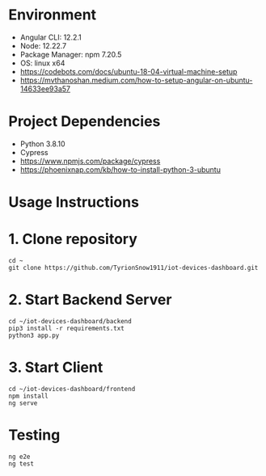 # Environment

- Angular CLI: 12.2.1
- Node: 12.22.7
- Package Manager: npm 7.20.5
- OS: linux x64
- https://codebots.com/docs/ubuntu-18-04-virtual-machine-setup
- https://mvthanoshan.medium.com/how-to-setup-angular-on-ubuntu-14633ee93a57

# Project Dependencies

- Python 3.8.10
- Cypress
- https://www.npmjs.com/package/cypress
- https://phoenixnap.com/kb/how-to-install-python-3-ubuntu

# Usage Instructions

# 1. Clone repository

```
cd ~
git clone https://github.com/TyrionSnow1911/iot-devices-dashboard.git
```

# 2. Start Backend Server

```
cd ~/iot-devices-dashboard/backend
pip3 install -r requirements.txt
python3 app.py
```

# 3. Start Client

```
cd ~/iot-devices-dashboard/frontend
npm install
ng serve
```

# Testing

```
ng e2e
ng test
```
